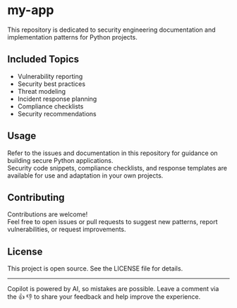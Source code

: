 # my-app

This repository is dedicated to security engineering documentation and implementation patterns for Python projects.

## Included Topics

- Vulnerability reporting
- Security best practices
- Threat modeling
- Incident response planning
- Compliance checklists
- Security recommendations

## Usage

Refer to the issues and documentation in this repository for guidance on building secure Python applications.  
Security code snippets, compliance checklists, and response templates are available for use and adaptation in your own projects.

## Contributing

Contributions are welcome!  
Feel free to open issues or pull requests to suggest new patterns, report vulnerabilities, or request improvements.

## License

This project is open source. See the LICENSE file for details.

---
Copilot is powered by AI, so mistakes are possible. Leave a comment via the 👍 👎 to share your feedback and help improve the experience.
